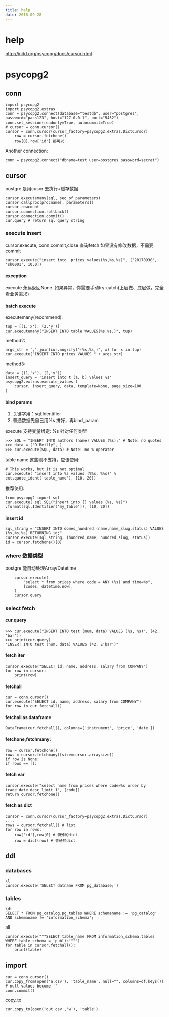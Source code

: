 ```yaml
---
title: help
date: 2018-09-28
---
```

# help
http://initd.org/psycopg/docs/cursor.html

# psycopg2
## conn

    import psycopg2
    import psycopg2.extras
    conn = psycopg2.connect(database="testdb", user="postgres", password="pass123", host="127.0.0.1", port="5432")
    conn.set_session(readonly=True, autocommit=True)
    # cursor = conn.cursor()
    cursor = conn.cursor(cursor_factory=psycopg2.extras.DictCursor)
        row = cursor.fetchone()
        row[0],row['id'] 都可以

Another connection:

    conn = psycopg2.connect("dbname=test user=postgres password=secret")

## cursor
postgre 是用cusor 去执行+缓存数据

    cursor.executemany(sql, seq_of_parameters)
    cursor.callproc(procname[, parameters])
    cursor.rowcount
    cursor.connection.rollback()
    cursor.connection.commit()
    cur.query # return sql query string

### execute insert
cursor.execute, conn.commit,close 查询fetch 
如果没有修改数据，不需要commit

    cursor.execute("insert into  prices values(%s,%s,%s)", ['20170930', 'sh0001', 10.0])

#### exception
execute 永远返回None.
如果异常，你需要手动try-catch(上层做、底层做，完全看业务需求)

#### batch execute
executemany(recommend):

    tup = [(1,'x'), (2,'y')]
    cur.executemany("INSERT INTO table VALUES(%s,%s,)", tup)

method2:

    args_str = ','.join(cur.mogrify("(%s,%s,)", x) for x in tup)
    cur.execute("INSERT INTO prices VALUES " + args_str) 

method3:

    data = [(1,'x'), (2,'y')]
    insert_query = 'insert into t (a, b) values %s'
    psycopg2.extras.execute_values (
        cursor, insert_query, data, template=None, page_size=100
    )

#### bind params
1. 关键字用：sql.Identifier
2. 普通数据先自己用%s 拼好，再bind_param

execute 支持变量绑定: %s 针对任何类型

    >>> SQL = "INSERT INTO authors (name) VALUES (%s);" # Note: no quotes
    >>> data = ("O'Reilly", )
    >>> cur.execute(SQL, data) # Note: no % operator

table name 这些则不支持，应该使用:

    # This works, but it is not optimal
    cur.execute( "insert into %s values (%%s, %%s)" % ext.quote_ident('table_name'), [10, 20])

推荐使用:

    from psycopg2 import sql
    cur.execute( sql.SQL("insert into {} values (%s, %s)") .format(sql.Identifier('my_table')), [10, 20])

#### insert id
    sql_string = "INSERT INTO domes_hundred (name,name_slug,status) VALUES (%s,%s,%s) RETURNING id;"
    cursor.execute(sql_string, (hundred_name, hundred_slug, status))
    id = cursor.fetchone()[0]

### where 数据类型
postgre 能自动处理Array/Datetime

        cursor.execute( 
            "select * from prices where code = ANY (%s) and time=%s",
            [codes, datetime.now],
        )
        cursor.query

### select fetch

#### cur.query
    >>> cur.execute("INSERT INTO test (num, data) VALUES (%s, %s)", (42, 'bar'))
    >>> print(cur.query)
    "INSERT INTO test (num, data) VALUES (42, E'bar')"

#### fetch iter

    cursor.execute("SELECT id, name, address, salary from COMPANY")
    for row in cursor:
        print(row)

#### fetchall

    cur = conn.cursor()
    cur.execute("SELECT id, name, address, salary from COMPANY")
    for row in cur.fetchall()

#### fetchall as dataframe
    DataFrame(cur.fetchall(), columns=['instrument', 'price', 'date'])

#### fetchone,fetchmany:

    row = cursor.fetchone()
    rows = cursor.fetchmany([size=cursor.arraysize])
    if row is None:
    if rows == []:

#### fetch var
    cursor.execute("select name from prices where code=%s order by trade_date desc limit 1", [code])
    return cursor.fetchone()

#### fetch as dict
    cursor = conn.cursor(cursor_factory=psycopg2.extras.DictCursor)
    ....
    rows = cursor.fetchall() # list
    for row in rows:
        row['id'],row[0] # 特殊的dict
        row = dict(row) # 普通的dict

## ddl
### databases
    \l
    cursor.execute('SELECT datname FROM pg_database;')

### tables
    \dt
    SELECT * FROM pg_catalog.pg_tables WHERE schemaname != 'pg_catalog' AND schemaname != 'information_schema';

all

    cursor.execute("""SELECT table_name FROM information_schema.tables WHERE table_schema = 'public'""")
    for table in cursor.fetchall():
        print(table)

## import

    cur = conn.cursor()
    cur.copy_from(open('a.csv'), 'table_name', null="", columns=df.keys()) # null values become ''
    conn.commit()

copy_to

    cur.copy_to(open('out.csv','w'), 'table')